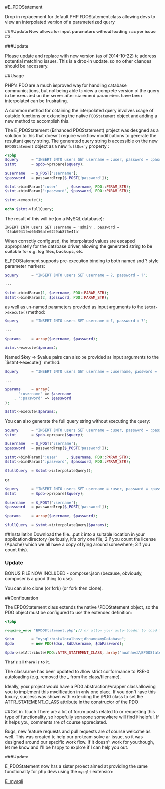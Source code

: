 #E_PDOStatement

Drop in replacement for default PHP PDOStatement class allowing devs to view an interpolated version of a parameterized query

###Update
Now allows for input parameters without leading : as per issue #3.

###Update

Please update and replace with new version (as of 2014-10-22) to address potential matching issues. This is a drop-in update, so no other changes should be necessary.

##Usage

PHP's PDO are a much improved way for handling database communications, but not being able to view a complete version of the query to be executed on the server after statement parameters have been interpolated can be frustrating. 

A common method for obtaining the interpolated query involves usage of outside functions or extending the native `PDOStatement` object and adding a new method to accomplish this.

The E_PDOStatement (<strong>E</strong>nhanced PDOStatement) project was designed as a solution to this that doesn't require workflow modifications to generate the resultant query string. The generated query string is accessible on the new `EPDOStatement` object as a new `fullQuery` property :

```php
<?php
$query      = "INSERT INTO users SET username = :user, password = :password";
$stmt       = $pdo->prepare($query);

$username   = $_POST['username'];
$password   = passwordPrep($_POST['password']);

$stmt->bindParam(":user"    , $username, PDO::PARAM_STR);
$stmt->bindParam(":password", $password, PDO::PARAM_STR);

$stmt->execute();

echo $stmt->fullQuery;

```

The result of this will be (on a MySQL database):

```
INSERT INTO users SET username = 'admin', password = '45ab6941fed66456afe6239ab875e4fa'
```

When correctly configured, the interpolated values are escaped appropriately for the database driver, allowing the generated string to be suitable for e.g. log files, backups, etc. 

E_PDOStatement supports pre-execution binding to both named and ? style parameter markers:
```php
$query      = "INSERT INTO users SET username = ?, password = ?";

...

$stmt->bindParam(1, $username, PDO::PARAM_STR);
$stmt->bindParam(2, $password, PDO::PARAM_STR);
```

as well as un-named parameters provided as input arguments to the `$stmt->execute()` method:

```php
$query      = "INSERT INTO users SET username = ?, password = ?";

...

$params     = array($username, $password);

$stmt->execute($params);

```

Named $key => $value pairs can also be provided as input arguments to the `$stmt->execute()` method:
```php
$query      = "INSERT INTO users SET username = :username, password = :password";

...

$params     = array(
      ":username" => $username
    , ":password" => $password
);

$stmt->execute($params);
```

You can also generate the full query string without executing the query:
```php
$query      = "INSERT INTO users SET username = :user, password = :password";
$stmt       = $pdo->prepare($query);

$username   = $_POST['username'];
$password   = passwordPrep($_POST['password']);

$stmt->bindParam(":user"    , $username, PDO::PARAM_STR);
$stmt->bindParam(":password", $password, PDO::PARAM_STR);

$fullQuery  = $stmt->interpolateQuery();
```
or
```php
$query      = "INSERT INTO users SET username = :user, password = :password";
$stmt       = $pdo->prepare($query);

$username   = $_POST['username'];
$password   = passwordPrep($_POST['password']);

$params     = array($username, $password);

$fullQuery  = $stmt->interpolateQuery($params);
```

##Installation
Download the file...put it into a suitable location in your application directory (seriously, it's only one file; 2 if you count the license (Apache) which we all have a copy of lying around somewhere; 3 if you count this).
### Update
BONUS FILE NOW INCLUDED - composer.json (because, obviously, composer is a good thing to use).

You can also clone (or fork) (or fork then clone).

##Configuration

The EPDOStatement class extends the native \PDOStatement object, so the PDO object must be configured to use the extended definition:

```php
<?php

require_once "EPDOStatement.php";// or allow your auto-loader to load the definition e.g.: use \noahheck\EPDOStatement;

$dsn        = "mysql:host=localhost;dbname=myDatabase";
$pdo        = new PDO($dsn, $dbUsername, $dbPassword);

$pdo->setAttribute(PDO::ATTR_STATEMENT_CLASS, array("noahheck\EPDOStatement", array($pdo)));
```

That's all there is to it. 

The classname has been updated to allow strict conformance to PSR-0 autoloading (e.g. removed the _ from the class/filename).

Ideally, your project would have a PDO abstraction/wrapper class allowing you to implement this modification in only one place. If you don't have this luxury, success was shown with extending the \PDO class to set the ATTR_STATEMENT_CLASS attribute in the constructor of the PDO.

##Get in Touch
There are a lot of forum posts related to or requesting this type of functionality, so hopefully someone somewhere will find it helpful. If it helps you, comments are of course appreciated.

Bugs, new feature requests and pull requests are of course welcome as well. This was created to help our pro team solve an issue, so it was designed around our specific work flow. If it doesn't work for you though, let me know and I'll be happy to explore if I can help you out.

###Update

E_PDOStatement now has a sister project aimed at providing the same functionality for php devs using the `mysqli` extension:

[E_mysqli](https://github.com/noahheck/E_mysqli)
